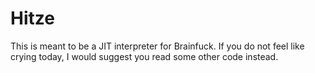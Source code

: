# Hitze
This is meant to be a JIT interpreter for Brainfuck. If you do not feel like crying today, I would suggest you read some other code instead.
